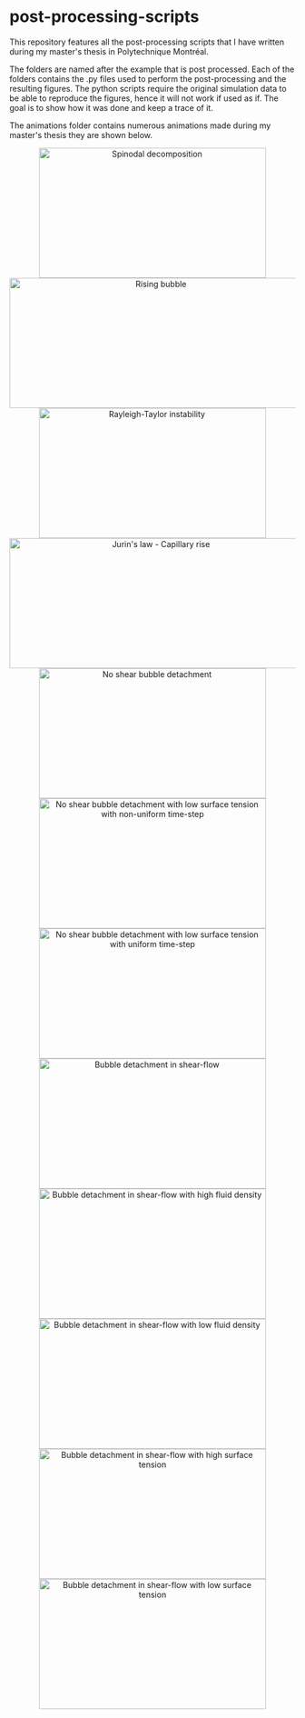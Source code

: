 # post-processing-scripts
This repository features all the post-processing scripts that I have written during my master's thesis in Polytechnique Montréal.

The folders are named after the example that is post processed. Each of the folders contains the .py files used to perform the post-processing and the resulting figures. The python scripts require the original simulation data to be able to reproduce the figures, hence it will not work if used as if. The goal is to show how it was done and keep a trace of it.

The animations folder contains numerous animations made during my master's thesis they are shown below.

<p align="center">
    <a href="https://github.com/chaos-polymtl/lethe" target="_blank" rel="noreferrer">
        <img src="animations/spinodal-deocmposition.gif" alt="Spinodal decomposition" width="400" height="229"/>
    </a>
    <a href="https://github.com/chaos-polymtl/lethe" target="_blank" rel="noreferrer">
        <img src="animations/risng-bubble.gif" alt="Rising bubble" width="518" height="229"/>
    </a>
    <a href="https://github.com/chaos-polymtl/lethe" target="_blank" rel="noreferrer">
        <img src="animations/rayleigh-taylor.gif" alt="Rayleigh-Taylor instability" width="400" height="229"/>
    </a>
    <a href="https://github.com/chaos-polymtl/lethe" target="_blank" rel="noreferrer">
        <img src="animations/pressure-jurins.gif" alt="Jurin's law - Capillary rise" width="518" height="229"/>
    </a>
    <a href="https://github.com/chaos-polymtl/lethe" target="_blank" rel="noreferrer">
        <img src="animations/bubble_detachment/no_shear_regular_properties.gif" alt="No shear bubble detachment" width="400" height="229"/>
    </a>
    <a href="https://github.com/chaos-polymtl/lethe" target="_blank" rel="noreferrer">
        <img src="animations/bubble_detachment/no_shear_low_sigma_uniform_dt.gif" alt="No shear bubble detachment with low surface tension with non-uniform time-step" width="400" height="229"/>
    </a>
    <a href="https://github.com/chaos-polymtl/lethe" target="_blank" rel="noreferrer">
        <img src="animations/bubble_detachment/no_shear_low_sigma.gif" alt="No shear bubble detachment with low surface tension with uniform time-step" width="400" height="229"/>
    </a>
    <a href="https://github.com/chaos-polymtl/lethe" target="_blank" rel="noreferrer">
        <img src="animations/bubble_detachment/regular-properties-time.gif" alt="Bubble detachment in shear-flow" width="400" height="229"/>
    </a>
        <a href="https://github.com/chaos-polymtl/lethe" target="_blank" rel="noreferrer">
        <img src="animations/bubble_detachment/high_rho_time.gif" alt="Bubble detachment in shear-flow with high fluid density" width="400" height="229"/>
    </a>
    <a href="https://github.com/chaos-polymtl/lethe" target="_blank" rel="noreferrer">
        <img src="animations/bubble_detachment/low_rho_time.gif" alt="Bubble detachment in shear-flow with low fluid density" width="400" height="229"/>
    </a>
        <a href="https://github.com/chaos-polymtl/lethe" target="_blank" rel="noreferrer">
        <img src="animations/bubble_detachment/high_sigma_time.gif" alt="Bubble detachment in shear-flow with high surface tension" width="400" height="229"/>
    </a>
    <a href="https://github.com/chaos-polymtl/lethe" target="_blank" rel="noreferrer">
        <img src="animations/bubble_detachment/low_sigma_time.gif" alt="Bubble detachment in shear-flow with low surface tension" width="400" height="229"/>
    </a>
</p> 

